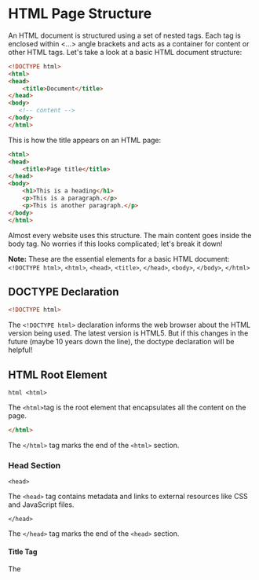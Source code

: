 # HTML Page Structure
An HTML document is structured using a set of nested tags. Each tag is enclosed within <...> angle brackets and acts as a container for content or other HTML tags. Let's take a look at a basic HTML document structure:
```html
<!DOCTYPE html>
<html>
<head>
    <title>Document</title>
</head>
<body>
   <!-- content -->
</body>
</html>
```

This is how the title appears on an HTML page:

``` html
<html>
<head>
    <title>Page title</title>
</head>
<body>
    <h1>This is a heading</h1>
    <p>This is a paragraph.</p>
    <p>This is another paragraph.</p>
</body>
</html>
```

Almost every website uses this structure. The main content goes inside the body tag. No worries if this looks complicated; let's break it down!

**Note:** These are the essential elements for a basic HTML document:  
`<!DOCTYPE html>`, `<html>`, `<head>`, `<title>`, `</head>`, `<body>`, `</body>`, `</html>`


## DOCTYPE Declaration
```html 
<!DOCTYPE html> 
```

The `<!DOCTYPE html>` declaration informs the web browser about the HTML version being used. The latest version is HTML5. But if this changes in the future (maybe 10 years down the line), the doctype declaration will be helpful!

## HTML Root Element
```
html <html>
```

The `<html>`tag is the root element that encapsulates all the content on the page.

```html 
</html>
```

The `</html>` tag marks the end of the `<html>` section.

### Head Section
`<head>`

The `<head>` tag contains metadata and links to external resources like CSS and JavaScript files.

`</head>`

The `</head>` tag marks the end of the `<head>` section.

#### Title Tag
<title>Document</title>

The <title> tag sets the title of the web page, which is displayed in the browser's title bar or tab.

#### Body Tag
```html <body>```

The `<body>` tag contains the visible content of the web page. This is where text, images, and other elements go.

```html </body>```

The `</body>` tag marks the end of the visible content of the web page.

Every HTML page should include at least these essential elements to define the basic layout. In upcoming tutorials, we'll dive deeper into the fascinating world of HTML.

## Summary
- The `<!DOCTYPE html>` tag specifies that the document is an HTML5 document.
- The `<html lang="en">` tag defines the document to be in English.
- The `<head>` section contains metadata and the title of the webpage, which appears in the browser's title bar.
- The `<body>` section contains the content that will be displayed on the webpage.
- The h1 and p are two types of tags. We will learn about more tags in the later section.

## Visualization of an HTML Document:
The following image provides a visual representation of the HTML structure:

![HTML Tag Structure Image](htmlstructure.png)



## How This Content Appears in a Web Browser:
Consider this HTML code:
```html
<!DOCTYPE html>
<html>
<head>
    <title>Document</title>
</head>
<body>
    <h1> This is a heading</h1>
    <p>This is a paragraph</p>
</body>
</html>
```
Below is an image showing how this HTML document will be rendered in a web browser:


![HTML Headings](heading.jpg)

In the browser, the title bar will display the content from the `<head>` section, specifically the `<title>` tag. The main area of the browser window (usually a white background) will display the content inside the `<body>` tag.

In the upcoming sections, we will learn about HTML tags and elements.